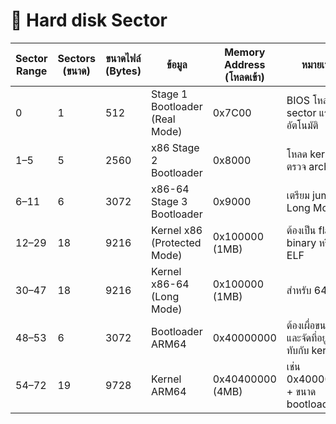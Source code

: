 
# 🧠 Hard disk Sector

| Sector Range | Sectors (ขนาด) | ขนาดไฟล์ (Bytes)  | ข้อมูล                           | Memory Address (โหลดเข้า)        | หมายเหตุ                                         |
| ------------ | -------------- | ---------------- | ------------------------------ | ------------------------------- | ------------------------------------------------|
| 0            | 1              | 512              | Stage 1 Bootloader (Real Mode) | 0x7C00                          | BIOS โหลด sector แรกอัตโนมัติ                      |
| 1–5          | 5              | 2560             | x86 Stage 2 Bootloader         | 0x8000                          | โหลด kernel, ตรวจ arch                          |
| 6–11         | 6              | 3072             | x86-64 Stage 3 Bootloader      | 0x9000                          | เตรียม jump ไป Long Mode                         |
| 12–29        | 18             | 9216             | Kernel x86 (Protected Mode)    | 0x100000 (1MB)                  | ต้องเป็น flat binary หรือ ELF                      |
| 30–47        | 18             | 9216             | Kernel x86-64 (Long Mode)      | 0x100000 (1MB)                  | สำหรับ 64-bit                                    |
| 48–53        | 6              | 3072             | Bootloader ARM64               | 0x40000000                      | ต้องเผื่อขนาดจริงและจัดที่อยู่ให้ไม่ทับกับ kernel            |
| 54–72        | 19             | 9728             | Kernel ARM64                   | 0x40400000 (4MB)                | เช่น 0x40000000 + ขนาด bootloader                |
